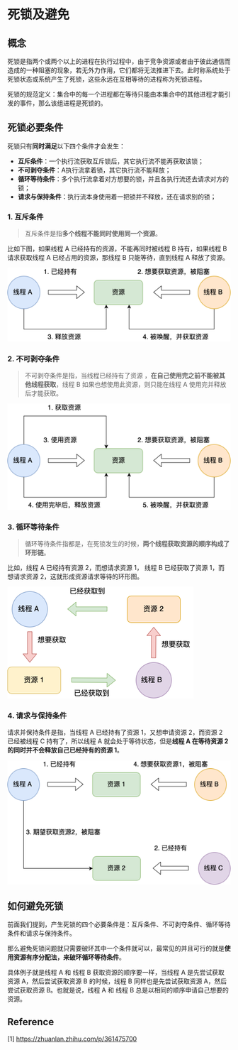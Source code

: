 # 死锁及避免

## 概念

死锁是指两个或两个以上的进程在执行过程中，由于竞争资源或者由于彼此通信而造成的一种阻塞的现象，若无外力作用，它们都将无法推进下去。此时称系统处于死锁状态或系统产生了死锁，这些永远在互相等待的进程称为死锁进程。

死锁的规范定义：集合中的每一个进程都在等待只能由本集合中的其他进程才能引发的事件，那么该组进程是死锁的。

## 死锁必要条件

死锁只有**同时满足**以下四个条件才会发生：

* **互斥条件**：一个执行流获取互斥锁后，其它执行流不能再获取该锁；
* **不可剥夺条件**：A执行流拿着锁，其它执行流不能释放；
* **循环等待条件**：多个执行流拿着对方想要的锁，并且各执行流还去请求对方的锁；
* **请求与保持条件**：执行流本身使用着一把锁并不释放，还在请求别的锁；

### 1. 互斥条件

> 互斥条件是指**多个线程不能同时使用同一个资源**。

比如下图，如果线程 A 已经持有的资源，不能再同时被线程 B 持有，如果线程 B 请求获取线程 A 已经占用的资源，那线程 B 只能等待，直到线程 A 释放了资源。

![img](image/v2-b8cd0ecc6ae4995301a255862f3e11f8_b.jpg)

### 2. 不可剥夺条件

> 不可剥夺条件是指，当线程已经持有了资源 ，**在自己使用完之前不能被其他线程获取**，线程 B 如果也想使用此资源，则只能在线程 A 使用完并释放后才能获取。

![img](image/v2-5137c3dfab02d5a6d6526f344abe30da_b.jpg)

### 3. 循环等待条件

> 循环等待条件指都是，在死锁发生的时候，**两个线程获取资源的顺序构成了环形链**。

比如，线程 A 已经持有资源 2，而想请求资源 1， 线程 B 已经获取了资源 1，而想请求资源 2，这就形成资源请求等待的环形图。

![img](image/v2-dda669c90057d26d39d1e652f3dd59df_b.jpg)

### 4. 请求与保持条件

请求并保持条件是指，当线程 A 已经持有了资源 1，又想申请资源 2，而资源 2 已经被线程 C 持有了，所以线程 A 就会处于等待状态，但是**线程 A 在等待资源 2 的同时并不会释放自己已经持有的资源 1**。

![img](image/v2-9a4c6ddc6b53023e629cd099b7cd1f30_b.jpg)

## 如何避免死锁

前面我们提到，产生死锁的四个必要条件是：互斥条件、不可剥夺条件、循环等待条件和请求与保持条件。

那么避免死锁问题就只需要破环其中一个条件就可以，最常见的并且可行的就是**使用资源有序分配法，来破环循环等待条件**。

具体例子就是线程 A 和 线程 B 获取资源的顺序要一样，当线程 A 是先尝试获取资源 A，然后尝试获取资源 B 的时候，线程 B 同样也是先尝试获取资源 A，然后尝试获取资源 B。也就是说，线程 A 和 线程 B 总是以相同的顺序申请自己想要的资源。

## Reference

[1] <https://zhuanlan.zhihu.com/p/361475700>
